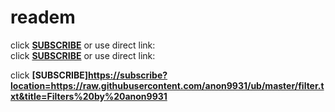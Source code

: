 # readem

click **[SUBSCRIBE](adp:subscribe?location=https://raw.githubusercontent.com/anon9931/ub/master/filter.txt&title=Filters%20by%20anon9931)** or use direct link:<br>
click **[SUBSCRIBE](https://subscribe?location=https://raw.githubusercontent.com/anon9931/ub/master/filter.txt&title=Filters%20by%20anon9931)** or use direct link:<br>

click **[SUBSCRIBE]<https://subscribe?location=https://raw.githubusercontent.com/anon9931/ub/master/filter.txt&title=Filters%20by%20anon9931>**
